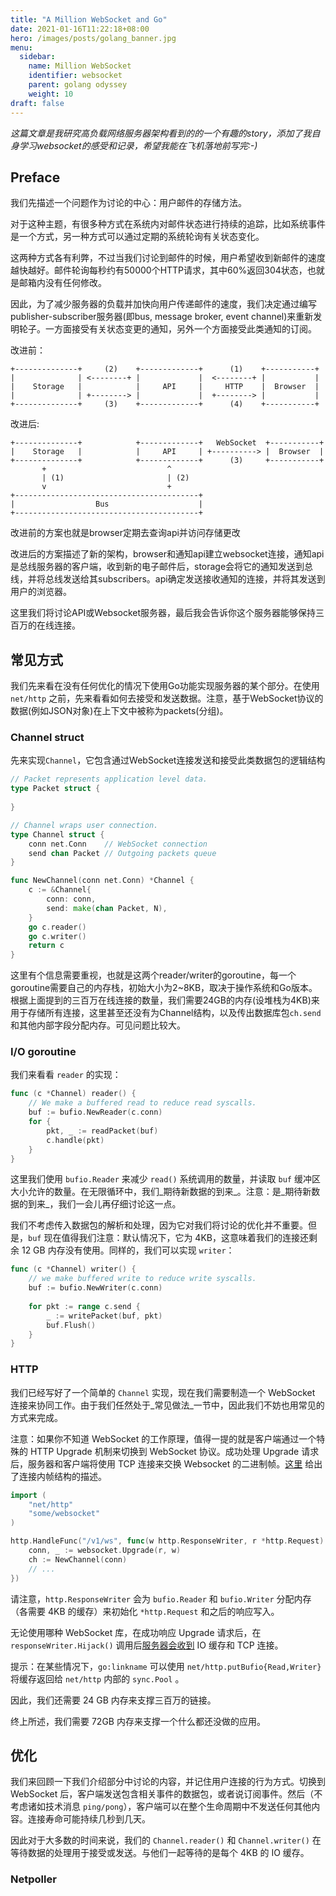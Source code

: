 ```yaml
---
title: "A Million WebSocket and Go"
date: 2021-01-16T11:22:18+08:00
hero: /images/posts/golang_banner.jpg
menu:
  sidebar:
    name: Million WebSocket
    identifier: websocket
    parent: golang odyssey
    weight: 10
draft: false
---
```


*这篇文章是我研究高负载网络服务器架构看到的的一个有趣的story，添加了我自身学习websocket的感受和记录，希望我能在飞机落地前写完:-)*



## Preface

  我们先描述一个问题作为讨论的中心：用户邮件的存储方法。

  对于这种主题，有很多种方式在系统内对邮件状态进行持续的追踪，比如系统事件是一个方式，另一种方式可以通过定期的系统轮询有关状态变化。

  这两种方式各有利弊，不过当我们讨论到邮件的时候，用户希望收到新邮件的速度越快越好。邮件轮询每秒约有50000个HTTP请求，其中60%返回304状态，也就是邮箱内没有任何修改。

  因此，为了减少服务器的负载并加快向用户传递邮件的速度，我们决定通过编写publisher-subscriber服务器(即bus, message broker, event channel)来重新发明轮子。一方面接受有关状态变更的通知，另外一个方面接受此类通知的订阅。

  改进前：

```
+--------------+     (2)    +-------------+      (1)    +-----------+
|              | <--------+ |             |  <--------+ |           |
|    Storage   |            |     API     |     HTTP    |  Browser  |
|              | +--------> |             |  +--------> |           |
+--------------+     (3)    +-------------+      (4)    +-----------+

```

  改进后:

```
+--------------+            +-------------+   WebSocket  +-----------+
|    Storage   |            |     API     | +----------> |  Browser  |
+--------------+            +-------------+      (3)     +-----------+
       +                           ^
       | (1)                       | (2)
       v                           +
+-----------------------------------------+
|                  Bus                    |
+-----------------------------------------+
```

  改进前的方案也就是browser定期去查询api并访问存储更改

  改进后的方案描述了新的架构，browser和通知api建立websocket连接，通知api是总线服务器的客户端，收到新的电子邮件后，storage会将它的通知发送到总线，并将总线发送给其subscribers。api确定发送接收通知的连接，并将其发送到用户的浏览器。

  这里我们将讨论API或Websocket服务器，最后我会告诉你这个服务器能够保持三百万的在线连接。



## 常见方式

  我们先来看在没有任何优化的情况下使用Go功能实现服务器的某个部分。在使用`net/http`	之前，先来看看如何去接受和发送数据。注意，基于WebSocket协议的数据(例如JSON对象)在上下文中被称为packets(分组)。

### Channel struct

  先来实现`Channel`，它包含通过WebSocket连接发送和接受此类数据包的逻辑结构

```go
// Packet represents application level data.
type Packet struct {
    
}

// Channel wraps user connection.
type Channel struct {
    conn net.Conn    // WebSocket connection
    send chan Packet // Outgoing packets queue
}

func NewChannel(conn net.Conn) *Channel {
    c := &Channel{
        conn: conn,
        send: make(chan Packet, N),
    }
    go c.reader()
    go c.writer()
	return c
}
```

  这里有个信息需要重视，也就是这两个reader/writer的goroutine，每一个goroutine需要自己的内存栈，初始大小为2~8KB，取决于操作系统和Go版本。根据上面提到的三百万在线连接的数量，我们需要24GB的内存(设堆栈为4KB)来用于存储所有连接，这里甚至还没有为Channel结构，以及传出数据库包`ch.send`和其他内部字段分配内存。可见问题比较大。



### I/O goroutine

  我们来看看 `reader` 的实现：

```go
func (c *Channel) reader() {
    // We make a buffered read to reduce read syscalls.
    buf := bufio.NewReader(c.conn)
    for {
        pkt, _ := readPacket(buf)
        c.handle(pkt)
    }
}
```

   这里我们使用 `bufio.Reader` 来减少 `read()` 系统调用的数量，并读取 `buf` 缓冲区大小允许的数量。在无限循环中，我们_期待新数据的到来_。注意：是_期待新数据的到来_，我们一会儿再仔细讨论这一点。

  我们不考虑传入数据包的解析和处理，因为它对我们将讨论的优化并不重要。但是，`buf` 现在值得我们注意：默认情况下，它为 4KB，这意味着我们的连接还剩余 12 GB 内存没有使用。同样的，我们可以实现 `writer`：

```go
func (c *Channel) writer() {
    // we make buffered write to reduce write syscalls.
    buf := bufio.NewWriter(c.conn)
    
    for pkt := range c.send {
        _ := writePacket(buf, pkt)
        buf.Flush()
    }
}
```

 

### HTTP

  我们已经写好了一个简单的 `Channel` 实现，现在我们需要制造一个 WebSocket 连接来协同工作。由于我们任然处于_常见做法_一节中，因此我们不妨也用常见的方式来完成。

  注意：如果你不知道 WebSocket 的工作原理，值得一提的就是客户端通过一个特殊的 HTTP Upgrade 机制来切换到 WebSocket 协议。成功处理 Upgrade 请求后，服务器和客户端将使用 TCP 连接来交换 Websocket 的二进制帧。[这里](https://tools.ietf.org/html/rfc6455#section-5.2) 给出了连接内帧结构的描述。

```GO
import (
    "net/http"
    "some/websocket"
)

http.HandleFunc("/v1/ws", func(w http.ResponseWriter, r *http.Request) {
    conn, _ := websocket.Upgrade(r, w)
    ch := NewChannel(conn)
    // ...
})
```

  请注意，`http.ResponseWriter` 会为 `bufio.Reader` 和 `bufio.Writer` 分配内存（各需要 4KB 的缓存）来初始化 `*http.Request` 和之后的响应写入。

  无论使用哪种 WebSocket 库，在成功响应 Upgrade 请求后，在 `responseWriter.Hijack()` 调用后[服务器会收到](https://github.com/golang/go/blob/143bdc27932451200f3c8f4b304fe92ee8bba9be/src/net/http/server.go#L1862-L1869) IO 缓存和 TCP 连接。

  提示：在某些情况下，`go:linkname` 可以使用 `net/http.putBufio{Read,Writer}` 将缓存返回给 `net/http` 内部的 `sync.Pool` 。

  因此，我们还需要 24 GB 内存来支撑三百万的链接。

  终上所述，我们需要 72GB 内存来支撑一个什么都还没做的应用。



## 优化

  我们来回顾一下我们介绍部分中讨论的内容，并记住用户连接的行为方式。切换到 WebSocket 后，客户端发送包含相关事件的数据包，或者说订阅事件。然后（不考虑诸如技术消息 `ping/pong`），客户端可以在整个生命周期中不发送任何其他内容。连接寿命可能持续几秒到几天。

  因此对于大多数的时间来说，我们的 `Channel.reader()` 和 `Channel.writer()` 在等待数据的处理用于接受或发送。与他们一起等待的是每个 4KB 的 IO 缓存。



### Netpoller

